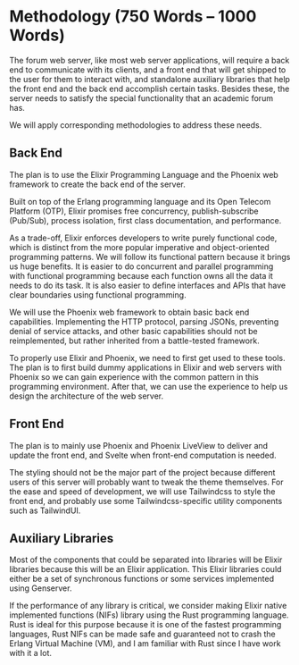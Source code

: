 # Methodology (750 Words – 1000 Words)

<!-- How do you intend to accomplish the project? -->

The forum web server, like most web server applications,
will require a back end to communicate with its clients,
and a front end that will get shipped to the user for them to interact with,
and standalone auxiliary libraries that help the front end and the back end
accomplish certain tasks.
Besides these, the server needs to satisfy the special functionality that
an academic forum has.

We will apply corresponding methodologies to address these needs.

## Back End

The plan is to use the Elixir Programming Language and the Phoenix web framework
to create the back end of the server.

Built on top of the Erlang programming language and its Open Telecom Platform
(OTP),
Elixir promises free concurrency, publish-subscribe (Pub/Sub),
process isolation, first class documentation, and performance.

As a trade-off, Elixir enforces developers to write purely functional code,
which is distinct from the more popular imperative and object-oriented
programming patterns.
We will follow its functional pattern because it brings us huge benefits.
It is easier to do concurrent and parallel programming with functional
programming because each function owns all the data it needs to do its task.
It is also easier to define interfaces and APIs that have clear boundaries
using functional programming.

We will use the Phoenix web framework to obtain basic back end capabilities.
Implementing the HTTP protocol,
parsing JSONs, preventing denial of service attacks,
and other basic capabilities should not be reimplemented,
but rather inherited from a battle-tested framework.
<!-- todo: stuck -->

To properly use Elixir and Phoenix,
we need to first get used to these tools.
The plan is to first build dummy applications in Elixir and web servers with
Phoenix so we can gain experience with the common pattern in this programming
environment.
After that, we can use the experience to help us design the architecture of
the web server.

## Front End

The plan is to mainly use Phoenix and Phoenix LiveView to deliver and update
the front end,
and Svelte when front-end computation is needed.

The styling should not be the major part of the project because different
users of this server will probably want to tweak the theme themselves.
For the ease and speed of development,
we will use Tailwindcss to style the front end,
and probably use some Tailwindcss-specific utility components such as
TailwindUI.

## Auxiliary Libraries

Most of the components that could be separated into libraries will be
Elixir libraries because this will be an Elixir application.
This Elixir libraries could either be a set of synchronous functions
or some services implemented using Genserver.

If the performance of any library is critical,
we consider making Elixir native implemented functions (NIFs) library using
the Rust programming language.
Rust is ideal for this purpose because it is one of the fastest programming
languages,
Rust NIFs can be made safe and guaranteed not to crash the Erlang Virtual
Machine (VM),
and I am familiar with Rust since I have work with it a lot.

